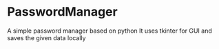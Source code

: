 # PasswordManager
 A simple password manager based on python
 It uses tkinter for GUI and saves the given data locally
